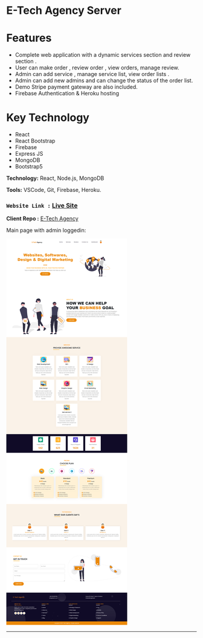 # E-Tech Agency Server

# Features 
- Complete web application with a dynamic services section and review section .
- User can make order , review order , view orders, manage review.
- Admin can add service , manage service list, view order lists .
- Admin can add new admins and can change the status of the order list.
- Demo Stripe payment gateway are also included. 
- Firebase Authentication & Heroku hosting

# Key Technology
- React 
- React Bootstrap
- Firebase
- Express JS
- MongoDB
- Bootstrap5

**Technology:** React, Node.js, MongoDB

**Tools:** VSCode, Git, Firebase, Heroku.

###  `Website Link :` [Live Site](https://e-shopper-azmir.herokuapp.com/)

**Client Repo :** [E-Tech Agency](https://github.com/azmir849/E-Tech-Agency/)

Main page with admin loggedin:

![](https://github.com/azmir849/E-Tech-Agency/blob/master/e-tech-client/src/image/ScreenShots/home%20admin.png?raw=true)

----
